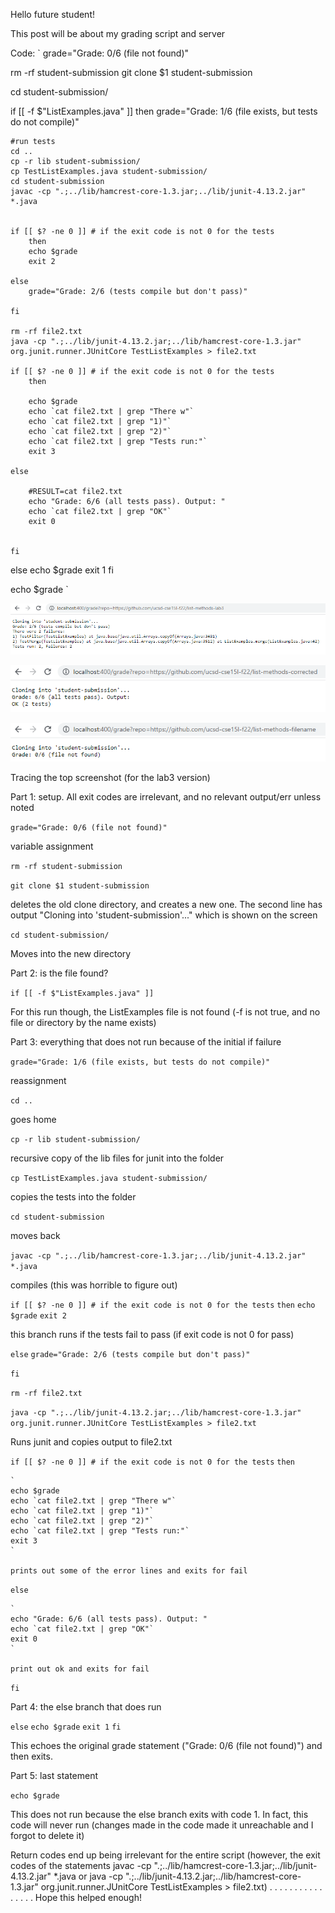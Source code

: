 Hello future student!

This post will be about my grading script and server


Code:
`
grade="Grade: 0/6 (file not found)"

rm -rf student-submission
git clone $1 student-submission


cd student-submission/


if [[ -f $"ListExamples.java" ]]
    then
    grade="Grade: 1/6 (file exists, but tests do not compile)"

    

    #run tests
    cd ..
    cp -r lib student-submission/
    cp TestListExamples.java student-submission/
    cd student-submission
    javac -cp ".;../lib/hamcrest-core-1.3.jar;../lib/junit-4.13.2.jar" *.java


    if [[ $? -ne 0 ]] # if the exit code is not 0 for the tests
        then
        echo $grade
        exit 2
    
    else
        grade="Grade: 2/6 (tests compile but don't pass)"
        
    fi

    rm -rf file2.txt
    java -cp ".;../lib/junit-4.13.2.jar;../lib/hamcrest-core-1.3.jar" org.junit.runner.JUnitCore TestListExamples > file2.txt

    if [[ $? -ne 0 ]] # if the exit code is not 0 for the tests
        then

        echo $grade
        echo `cat file2.txt | grep "There w"`
        echo `cat file2.txt | grep "1)"`
        echo `cat file2.txt | grep "2)"`
        echo `cat file2.txt | grep "Tests run:"`
        exit 3
    
    else
        
        #RESULT=cat file2.txt
        echo "Grade: 6/6 (all tests pass). Output: "
        echo `cat file2.txt | grep "OK"`
        exit 0
        
        
    fi
    
else
    echo $grade
    exit 1
fi

echo $grade
`





![GradeServer](./gradeserver%20lab3.png)

![GradeServer](./gradeserver%20corrected.png)

![GradeServer](./gradeserver%20filename.png)






Tracing the top screenshot (for the lab3 version)

Part 1: setup. All exit codes are irrelevant, and no relevant output/err unless noted

`grade="Grade: 0/6 (file not found)"`

variable assignment

`rm -rf student-submission`

`git clone $1 student-submission`

deletes the old clone directory, and creates a new one. The second line has output
"Cloning into 'student-submission'..."  which is shown on the screen


`cd student-submission/`

Moves into the new directory


Part 2: is the file found?

`if [[ -f $"ListExamples.java" ]]`

For this run though, the ListExamples file is not found (-f is not true, and no file or directory by the name exists)



Part 3: everything that does not run because of the initial if failure

`grade="Grade: 1/6 (file exists, but tests do not compile)"`

reassignment
    

`cd ..`

goes home

`cp -r lib student-submission/`

recursive copy of the lib files for junit into the folder

`cp TestListExamples.java student-submission/`

copies the tests into the folder

`cd student-submission`

moves back

`javac -cp ".;../lib/hamcrest-core-1.3.jar;../lib/junit-4.13.2.jar" *.java`

compiles (this was horrible to figure out)


`if [[ $? -ne 0 ]] # if the exit code is not 0 for the tests`
    `then`
    `echo $grade`
    `exit 2`

this branch runs if the tests fail to pass (if exit code is not 0 for pass)


`else`
    `grade="Grade: 2/6 (tests compile but don't pass)"`
        
`fi`


`rm -rf file2.txt`

`java -cp ".;../lib/junit-4.13.2.jar;../lib/hamcrest-core-1.3.jar" org.junit.runner.JUnitCore TestListExamples > file2.txt`

Runs junit and copies output to file2.txt



`if [[ $? -ne 0 ]] # if the exit code is not 0 for the tests`
    `then`

    `
    echo $grade
    echo `cat file2.txt | grep "There w"`
    echo `cat file2.txt | grep "1)"`
    echo `cat file2.txt | grep "2)"`
    echo `cat file2.txt | grep "Tests run:"`
    exit 3
    `

    prints out some of the error lines and exits for fail
    
`else`
        
    `
    echo "Grade: 6/6 (all tests pass). Output: "
    echo `cat file2.txt | grep "OK"`
    exit 0
    `

    print out ok and exits for fail
        
        
`fi`



Part 4: the else branch that does run

`else`
    `echo $grade`
    `exit 1`
`fi`

This echoes the original grade statement ("Grade: 0/6 (file not found)") and then exits.



Part 5: last statement

`echo $grade`

This does not run because the else branch exits with code 1. In fact, this code will never run (changes made in the code made it unreachable and I forgot to delete it)




Return codes end up being irrelevant for the entire script (however, the exit codes of the statements javac -cp ".;../lib/hamcrest-core-1.3.jar;../lib/junit-4.13.2.jar" *.java or java -cp ".;../lib/junit-4.13.2.jar;../lib/hamcrest-core-1.3.jar" org.junit.runner.JUnitCore TestListExamples > file2.txt)
.
.
.
.
.
.
.
.
.
.
.
.
.
.
.
.
Hope this helped enough!




